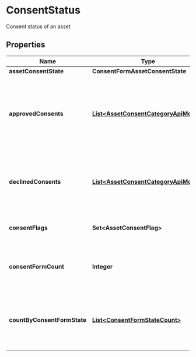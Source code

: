 

# ConsentStatus

Consent status of an asset

## Properties

| Name | Type | Description | Notes |
|------------ | ------------- | ------------- | -------------|
|**assetConsentState** | **ConsentFormAssetConsentState** |  |  [optional] |
|**approvedConsents** | [**List&lt;AssetConsentCategoryApiModel&gt;**](AssetConsentCategoryApiModel.md) | An intersection of valid and approved consent categories from the linked consent forms |  [optional] |
|**declinedConsents** | [**List&lt;AssetConsentCategoryApiModel&gt;**](AssetConsentCategoryApiModel.md) | An sum of declined consent categories from the linked consent forms |  [optional] |
|**consentFlags** | **Set&lt;AssetConsentFlag&gt;** | A collection of consent flags for the asset |  [optional] |
|**consentFormCount** | **Integer** | The number of consent forms linked to the asset |  [optional] |
|**countByConsentFormState** | [**List&lt;ConsentFormStateCount&gt;**](ConsentFormStateCount.md) | A collection of information about the count of consent form per state |  [optional] [readonly] |



